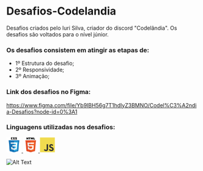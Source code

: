# Desafios-Codelandia
Desafios criados pelo Iuri Silva, criador do discord "Codelândia". Os desafios são voltados para o nível júnior.

### Os desafios consistem em atingir as etapas de:

- 1º Estrutura do desafio;
- 2º Responsividade;
- 3º Animação;

### Link dos desafios no Figma:
https://www.figma.com/file/Yb9IBH56g7T1hdIyZ3BMNO/Codel%C3%A2ndia-Desafios?node-id=0%3A1


### Linguagens utilizadas nos desafios:

<p align="left"> <a href="https://www.w3schools.com/css/" target="_blank" rel="noreferrer"> <img src="https://raw.githubusercontent.com/devicons/devicon/master/icons/css3/css3-original-wordmark.svg" alt="css3" width="40" height="40"/> </a> <a href="https://www.w3.org/html/" target="_blank" rel="noreferrer"> <img src="https://raw.githubusercontent.com/devicons/devicon/master/icons/html5/html5-original-wordmark.svg" alt="html5" width="40" height="40"/> </a> <a href="https://developer.mozilla.org/en-US/docs/Web/JavaScript" target="_blank" rel="noreferrer"> <img src="https://raw.githubusercontent.com/devicons/devicon/master/icons/javascript/javascript-original.svg" alt="javascript" width="40" height="40"/> </a> </p>




![Alt Text](https://media.giphy.com/media/xUPGcwdPRH2Lg6A2Ry/giphy.gif)

